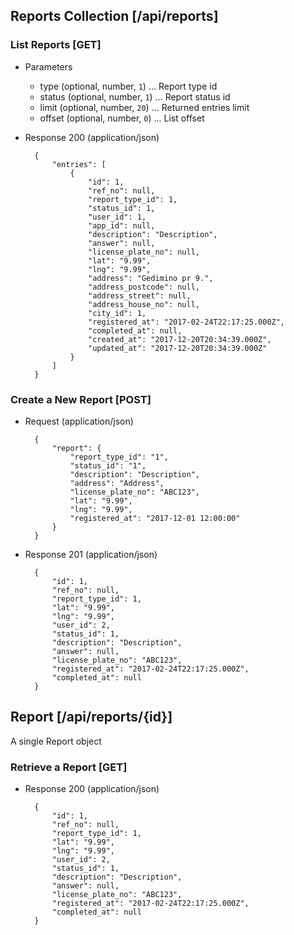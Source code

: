 ## Reports Collection [/api/reports]

### List Reports [GET]

+ Parameters
    + type (optional, number, `1`) ... Report type id
    + status (optional, number, `1`) ... Report status id
    + limit (optional, number, `20`) ... Returned entries limit
    + offset (optional, number, `0`) ... List offset

+ Response 200 (application/json)

        {
            "entries": [
                {
                    "id": 1,
                    "ref_no": null,
                    "report_type_id": 1,
                    "status_id": 1,
                    "user_id": 1,
                    "app_id": null,
                    "description": "Description",
                    "answer": null,
                    "license_plate_no": null,
                    "lat": "9.99",
                    "lng": "9.99",
                    "address": "Gedimino pr 9.",
                    "address_postcode": null,
                    "address_street": null,
                    "address_house_no": null,
                    "city_id": 1,
                    "registered_at": "2017-02-24T22:17:25.000Z",
                    "completed_at": null,
                    "created_at": "2017-12-20T20:34:39.000Z",
                    "updated_at": "2017-12-20T20:34:39.000Z"
                }
            ]
        }

### Create a New Report [POST]

+ Request (application/json)

        {
            "report": {
                "report_type_id": "1",
                "status_id": "1",
                "description": "Description",
                "address": "Address",
                "license_plate_no": "ABC123",
                "lat": "9.99",
                "lng": "9.99",
                "registered_at": "2017-12-01 12:00:00"
            }
        }

+ Response 201 (application/json)

        {
            "id": 1,
            "ref_no": null,
            "report_type_id": 1,
            "lat": "9.99",
            "lng": "9.99",
            "user_id": 2,
            "status_id": 1,
            "description": "Description",
            "answer": null,
            "license_plate_no": "ABC123",
            "registered_at": "2017-02-24T22:17:25.000Z",
            "completed_at": null
        }

## Report [/api/reports/{id}]

A single Report object

### Retrieve a Report [GET]

+ Response 200 (application/json)

        {
            "id": 1,
            "ref_no": null,
            "report_type_id": 1,
            "lat": "9.99",
            "lng": "9.99",
            "user_id": 2,
            "status_id": 1,
            "description": "Description",
            "answer": null,
            "license_plate_no": "ABC123",
            "registered_at": "2017-02-24T22:17:25.000Z",
            "completed_at": null
        }
